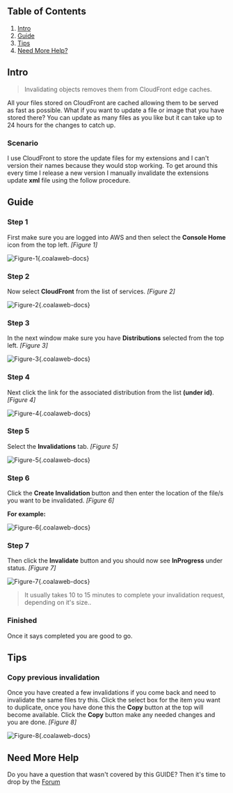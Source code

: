 ## Table of Contents

1.  [Intro](#intro)
2.  [Guide](#guide)
3.  [Tips](#tips)
4.  [Need More Help?](#more-help)

## <a name="intro"></a>Intro

> Invalidating objects removes them from CloudFront edge caches.

All your files stored on CloudFront are cached allowing them to be served as fast as possible. What if you want to update a file or image that you have stored there? You can update as many files as you like but it can take up to 24 hours for the changes to catch up. 

### Scenario

I use CloudFront to store the update files for my extensions and I can't version their names because they would stop working. To get around this every time I release a new version I manually invalidate the extensions update **xml** file using the follow procedure. 

## <a name="guide"></a>Guide

### Step 1 

First make sure you are logged into AWS and then select the **Console Home** icon from the top left. *\[Figure 1\]*

![Figure-1](http://cdn.coalaweb.com/images/docs/aws/cf-invalidations/cf-invalidations-1.png "Figure-1"){.coalaweb-docs}

### Step 2

Now select **CloudFront** from the list of services. *\[Figure 2\]*

![Figure-2](http://cdn.coalaweb.com/images/docs/aws/cf-invalidations/cf-invalidations-2.png "Figure-2"){.coalaweb-docs}

### Step 3

In the next window make sure you have **Distributions** selected from the top left. *\[Figure 3\]*

![Figure-3](http://cdn.coalaweb.com/images/docs/aws/cf-invalidations/cf-invalidations-3.png "Figure-3"){.coalaweb-docs}

### Step 4

Next click the link for the associated distribution from the list **(under id)**. *\[Figure 4\]*

![Figure-4](http://cdn.coalaweb.com/images/docs/aws/cf-invalidations/cf-invalidations-4.png "Figure-4"){.coalaweb-docs}

### Step 5

Select the **Invalidations** tab. *\[Figure 5\]*

![Figure-5](http://cdn.coalaweb.com/images/docs/aws/cf-invalidations/cf-invalidations-5.png "Figure-5"){.coalaweb-docs}

### Step 6

Click the **Create Invalidation** button and then enter the location of the file/s you want to be invalidated. *\[Figure 6\]*

**For example:**

![Figure-6](http://cdn.coalaweb.com/images/docs/aws/cf-invalidations/cf-invalidations-6.png "Figure-6"){.coalaweb-docs}

### Step 7

Then click the **Invalidate** button and you should now see **InProgress** under status. *\[Figure 7\]*

![Figure-7](http://cdn.coalaweb.com/images/docs/aws/cf-invalidations/cf-invalidations-7.png "Figure-7"){.coalaweb-docs}

> It usually takes 10 to 15 minutes to complete your invalidation request, depending on it's size..

### Finished

Once it says completed you are good to go.

## <a name="tips"></a>Tips

### Copy previous invalidation

Once you have created a few invalidations if you come back and need to invalidate the same files try this. Click the select box for the item you want to duplicate, once you have done this the **Copy** button at the top will become available. Click the **Copy** button make any needed changes and you are done. *\[Figure 8\]*

![Figure-8](http://cdn.coalaweb.com/images/docs/aws/cf-invalidations/cf-invalidations-8.png "Figure-8"){.coalaweb-docs}

## <a name="more-help"></a>Need More Help

<div class="uk-alert">Do you have a question that wasn't covered by this GUIDE? Then it's time to drop by the <a href="http://coalaweb.com/forum/index" target="_self">Forum</a></div>
